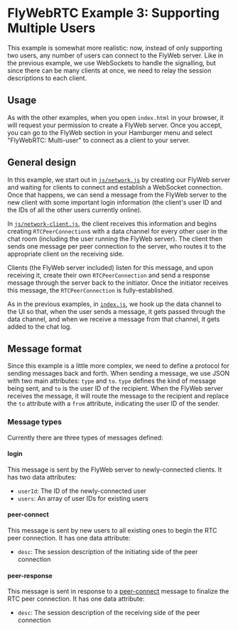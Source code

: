 # FlyWebRTC Example 3: Supporting Multiple Users

This example is somewhat more realistic: now, instead of only supporting two
users, any number of users can connect to the FlyWeb server. Like in the
previous example, we use WebSockets to handle the signalling, but since there
can be many clients at once, we need to relay the session descriptions to each
client.

## Usage

As with the other examples, when you open `index.html` in your browser, it will
request your permission to create a FlyWeb server. Once you accept, you can go
to the FlyWeb section in your Hamburger menu and select "FlyWebRTC: Multi-user"
to connect as a client to your server.

## General design

In this example, we start out in [`js/network.js`](js/network.js) by creating
our FlyWeb server and waiting for clients to connect and establish a WebSocket
connection. Once that happens, we can send a message from the FlyWeb server to
the new client with some important login information (the client's user ID and
the IDs of all the other users currently online).

In [`js/network-client.js`](js/network-client.js), the client receives this
information and begins creating `RTCPeerConnection`s with a data channel for
every other user in the chat room (including the user running the FlyWeb
server). The client then sends one message per peer connection to the server,
who routes it to the appropriate client on the receiving side.

Clients (the FlyWeb server included) listen for this message, and upon receiving
it, create their own `RTCPeerConnection` and send a response message through the
server back to the initiator. Once the initiator receives this message, the
`RTCPeerConnection` is fully-established.

As in the previous examples, in [`index.js`](index.js), we hook up the data
channel to the UI so that, when the user sends a message, it gets passed through
the data channel, and when we receive a message from that channel, it gets added
to the chat log.

## Message format

Since this example is a little more complex, we need to define a protocol for
sending messages back and forth. When sending a message, we use JSON with two
main attributes: `type` and `to`. `type` defines the kind of message being
sent, and `to` is the user ID of the recipient. When the FlyWeb server receives
the message, it will route the message to the recipient and replace the `to`
attribute with a `from` attribute, indicating the user ID of the sender.

### Message types

Currently there are three types of messages defined:

#### login

This message is sent by the FlyWeb server to newly-connected clients. It has two
data attributes:

* `userId`: The ID of the newly-connected user
* `users`: An array of user IDs for existing users

#### peer-connect

This message is sent by new users to all existing ones to begin the RTC peer
connection. It has one data attribute:

* `desc`: The session description of the initiating side of the peer connection

#### peer-response

This message is sent in response to a [peer-connect](#peer-connect) message to
finalize the RTC peer connection. It has one data attribute:

* `desc`: The session description of the receiving side of the peer connection
